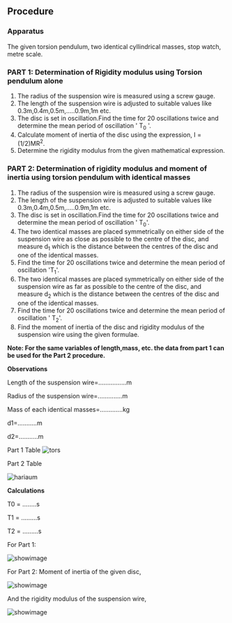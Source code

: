 ## Procedure
### Apparatus
The given torsion pendulum, two identical cyllindrical masses, stop watch, metre scale.

### PART 1: Determination of Rigidity modulus using Torsion pendulum alone
<ol>
<li>The radius of the suspension wire is measured using a screw gauge.</li>
<li>The length of the suspension wire is adjusted to suitable values like 0.3m,0.4m,0.5m,.....0.9m,1m etc.</li>
<li>The disc is set in oscillation.Find the time for 20 oscillations twice and determine the mean period of oscillation ' T<sub>0</sub> '.</li>
<li>Calculate moment of inertia of the disc using the expression, I = (1/2)MR<sup>2</sup>.</li>
<li>Determine the rigidity modulus from the given mathematical expression.</li>
</ol>

### PART 2:  Determination of rigidity modulus and moment of inertia using torsion pendulum with identical masses
<ol>
<li>The radius of the suspension wire is measured using a screw gauge.</li>
<li>The length of the suspension wire is adjusted to suitable values like 0.3m,0.4m,0.5m,.....0.9m,1m etc.</li>
<li>The disc is set in oscillation.Find the time for 20 oscillations twice and determine the mean period of oscillation ' T<sub>0</sub>'.</li>
<li>The two identical masses are placed symmetrically on either side of the suspension wire as close as possible to the centre of the disc, and measure d<sub>1</sub> which is the distance between the centres of the disc and one of the identical masses.</li>
<li>Find the time for 20 oscillations twice and determine the mean period of oscillation 'T<sub>1</sub>'.</li>
<li>The two identical masses are placed symmetrically on either side of the suspension wire as far as possible to the centre of the disc, and measure d<sub>2</sub> which is the distance between the centres of the disc and one of the identical masses.</li>
<li>Find the time for 20 oscillations twice and determine the mean period of oscillation ' T<sub>2</sub>'.</li>
<li>Find the moment of inertia of the disc and rigidity modulus of the suspension wire using the given formulae.</li>
</ol>

**Note: For the same variables of length,mass, etc. the data from part 1 can be used for the Part 2 procedure.**

**Observations**

Length of the suspension wire=................m

Radius of the suspension wire=..............m

Mass of each identical masses=.............kg

d1=...........m

d2=...........m

Part 1 Table
![tors](https://github.com/user-attachments/assets/be98b1f9-67d4-440c-b602-aa37e3b64f66)


Part 2 Table

![hariaum](https://github.com/user-attachments/assets/5dbf87da-ec35-4f2f-b902-d672a5522953)

**Calculations**
                                               

 T0   = ........s

 T1   = .........s

 T2   = .........s

 For Part 1:
 
 ![showimage](https://github.com/user-attachments/assets/f280a24f-1d1d-4488-98c1-e12a85b6aa01)

 For Part 2:
 Moment of inertia of the given disc,
 
![showimage](https://github.com/user-attachments/assets/889725f2-6d48-4f38-84dc-81fd2799edd4)


And the rigidity modulus of the suspension wire, 

![showimage](https://github.com/user-attachments/assets/cb0b741c-a06d-4b03-a62b-d34edef2502d)




